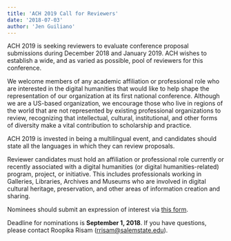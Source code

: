 ```yaml
---
title: 'ACH 2019 Call for Reviewers'
date: '2018-07-03'
author: 'Jen Guiliano'
---
```

ACH 2019 is seeking reviewers to evaluate conference proposal submissions during December 2018 and January 2019. ACH wishes to establish a wide, and as varied as possible, pool of reviewers for this conference. 

We welcome members of any academic affiliation or professional role who are interested in the digital humanities that would like to help shape the representation of our organization at its first national conference. Although we are a US-based organization, we encourage those who live in regions of the world that are not represented by existing professional organizations to review, recognizing that intellectual, cultural, institutional, and other forms of diversity make a vital contribution to scholarship and practice.

ACH 2019 is invested in being a multilingual event, and candidates should state all the languages in which they can review proposals.

Reviewer candidates must hold an affiliation or professional role currently or recently associated with a digital humanities (or digital humanities-related) program, project, or initiative. This includes professionals working in Galleries, Libraries, Archives and Museums who are involved in digital cultural heritage, preservation, and other areas of information creation and sharing.

Nominees should submit an expression of interest via [this form](https://goo.gl/forms/mnX6nI1LUeNCLeP52).

Deadline for nominations is **September 1, 2018**. If you have questions, please contact Roopika Risam ([rrisam@salemstate.edu](mailto:rrisam@salemstate.edu)).